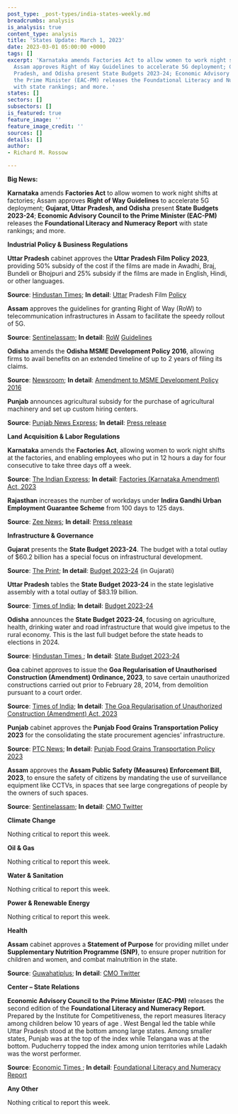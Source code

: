 ```yaml
---
post_type: _post-types/india-states-weekly.md
breadcrumbs: analysis
is_analysis: true
content_type: analysis
title: 'States Update: March 1, 2023'
date: 2023-03-01 05:00:00 +0000
tags: []
excerpt: 'Karnataka amends Factories Act to allow women to work night shifts at factories;
  Assam approves Right of Way Guidelines to accelerate 5G deployment; Gujarat, Uttar
  Pradesh, and Odisha present State Budgets 2023-24; Economic Advisory Council to
  the Prime Minister (EAC-PM) releases the Foundational Literacy and Numeracy Report
  with state rankings; and more. '
states: []
sectors: []
subsectors: []
is_featured: true
feature_image: ''
feature_image_credit: ''
sources: []
details: []
author:
- Richard M. Rossow

---
```

**Big News:**

**Karnataka** amends **Factories Act** to allow women to work night shifts at factories; Assam approves **Right of Way Guidelines** to accelerate 5G deployment; **Gujarat, Uttar Pradesh, and Odisha** present **State Budgets 2023-24**; **Economic Advisory Council to the Prime Minister (EAC-PM)** releases the **Foundational Literacy and Numeracy Report** with state rankings; and more.

**Industrial Policy & Business Regulations**

**Uttar Pradesh** cabinet approves the **Uttar Pradesh Film Policy 2023**, providing 50% subsidy of the cost if the films are made in Awadhi, Braj, Bundeli or Bhojpuri and 25% subsidy if the films are made in English, Hindi, or other languages.

**Source**: [Hindustan Times](https://www.hindustantimes.com/cities/lucknow-news/uttar-pradesh-cabinet-approves-new-up-film-policy-101677088928112.html); **In detail**: [Uttar](https://twitter.com/UPGovt/status/1628641086242721794) Pradesh Film [Policy](https://filmbandhuup.gov.in/pdf/FilmBandhuBooklet-English.pdf)

**Assam** approves the guidelines for granting Right of Way (RoW) to telecommunication infrastructures in Assam to facilitate the speedy rollout of 5G.

**Source**: [Sentinelassam](https://www.sentinelassam.com/topheadlines/assam-cabinet-approves-bill-for-public-safety-638601); **In detail**: [RoW](https://twitter.com/himantabiswa/status/1628346580880461824) [Guidelines](https://dot.gov.in/sites/default/files/Telecom%20at%20a%20Glance%202023%20as%20on%2018-01-2023.pdf?download=1)

**Odisha** amends the **Odisha MSME Development Policy 2016**, allowing firms to avail benefits on an extended timeline of up to 2 years of filing its claims.

**Source**: [Newsroom](https://newsroomodisha.com/odisha-food-processing-policy-2013-2016-and-odisha-msme-development-policy-2016-amended/); **In detail**: [Amendment to MSME Development Policy 2016](https://msme.odisha.gov.in/sites/default/files/2023-02/1292_0_0.pdf)

**Punjab** announces agricultural subsidy for the purchase of agricultural machinery and set up custom hiring centers.

**Source**: [Punjab News Express](https://www.punjabnewsexpress.com/punjab/news/punjab-cm-mann-government-to-provide-subsidy-on-purchase-of-agricultural-machinery-kuldeep-singh-dhaliwal-201292); **In detail**: [Press release](http://diprpunjab.gov.in/?q=content/mann-government-provide-subsidy-purchase-agricultural-machinery-kuldeep-singh-dhaliwal)

**Land Acquisition & Labor Regulations**

**Karnataka** amends the **Factories Act**, allowing women to work night shifts at the factories, and enabling employees who put in 12 hours a day for four consecutive to take three days off a week.

**Source**: [The Indian Express](https://indianexpress.com/article/cities/bangalore/karnataka-passes-bill-work-days-weekly-work-hours-8470470/); **In detail**: [Factories (Karnataka Amendment) Act, 2023](https://www.kla.kar.nic.in/assembly/bills/bill15150_04.pdf)

**Rajasthan** increases the number of workdays under **Indira Gandhi Urban Employment Guarantee Scheme** from 100 days to 125 days.

**Source**: [Zee News](https://zeenews.india.com/economy/rajasthan-job-guarantee-scheme-number-of-workdays-increased-from-100-to-125-days-under-indira-gandhi-urban-employment-guarantee-scheme-2576655.html); **In detail**: [Press release](https://dipr.rajasthan.gov.in/press-release-detail/82331/0)

**Infrastructure & Governance**

**Gujarat** presents the **State Budget 2023-24**. The budget with a total outlay of $60.2 billion has a special focus on infrastructural development.

**Source**: [The Print](https://theprint.in/india/gujarat-budget-2023-24-rs-5-lakh-crore-to-be-spent-over-5-years-for-infrastructure-development-rs-5950-cr-allotted-for-narmada-project/1396387/); **In detail**: [Budget 2023-24](https://acrobat.adobe.com/id/urn:aaid:sc:VA6C2:368eb58c-77f6-4738-8fe0-ce7ed46070c3) (in Gujarati)

**Uttar Pradesh** tables the **State Budget 2023-24** in the state legislative assembly with a total outlay of $83.19 billion.

**Source**: [Times of India](https://timesofindia.indiatimes.com/city/lucknow/uttar-pradesh-yogi-adityanath-govt-presents-rs-6-90-lakh-crore-budget-for-2023-24/articleshow/98147425.cms); **In detail**: [Budget 2023-24](https://budget.up.nic.in/)

**Odisha** announces the **State Budget 2023-24**, focusing on agriculture, health, drinking water and road infrastructure that would give impetus to the rural economy. This is the last full budget before the state heads to elections in 2024.

**Source**: [Hindustan Times ](https://www.hindustantimes.com/cities/others/odisha-budget-2023-24-focuses-on-agriculture-health-and-drinking-water-101677320907357.html); **In detail**: [State Budget 2023-24](https://budget.odisha.gov.in/previous-yearly-budget/2023)

**Goa** cabinet approves to issue the **Goa Regularisation of Unauthorised Construction (Amendment) Ordinance, 2023**, to save certain unauthorized constructions carried out prior to February 28, 2014, from demolition pursuant to a court order.

**Source**: [Times of India](https://timesofindia.indiatimes.com/city/goa/cabinet-oks-amendment-to-save-certain-unauthorised-structures/articleshow/98131786.cms); **In detail**: [The Goa Regularisation of Unauthorized Construction (Amendment) Act, 2023](https://goaprintingpress.gov.in/downloads/2223/2223-46-SI-EOG-1.pdf)

**Punjab** cabinet approves the **Punjab Food Grains Transportation Policy 2023** for the consolidating the state procurement agencies’ infrastructure.

**Source**: [PTC News](https://www.ptcnews.tv/punjab-2/punjab-makes-it-mandatory-for-every-establishment-to-have-name-board-in-punjabi-language-719731); **In detail**: [Punjab Food Grains Transportation Policy 2023](http://foodsuppb.gov.in/sites/default/files/The%20Punjab%20Food%20Grains%20Transportation%20Policy%20-%202023-24.pdf)

**Assam** approves the **Assam Public Safety (Measures) Enforcement Bill, 2023**, to ensure the safety of citizens by mandating the use of surveillance equipment like CCTVs, in spaces that see large congregations of people by the owners of such spaces.

**Source**: [Sentinelassam](https://www.sentinelassam.com/topheadlines/assam-cabinet-approves-bill-for-public-safety-638601); **In detail**: [CMO Twitter](https://twitter.com/himantabiswa/status/1628346580880461824)

**Climate Change**

Nothing critical to report this week.

**Oil & Gas**

Nothing critical to report this week.

**Water & Sanitation**

Nothing critical to report this week.

**Power & Renewable Energy**

Nothing critical to report this week.

**Health**

**Assam** cabinet approves a **Statement of Purpose** for providing millet under **Supplementary Nutrition Programme (SNP)**, to ensure proper nutrition for children and women, and combat malnutrition in the state.

**Source**: [Guwahatiplus](https://www.guwahatiplus.com/assam/assam-government-approves-sop-for-tackling-malnutrition); **In detail**: [CMO Twitter](https://twitter.com/himantabiswa/status/1628346580880461824)

**Center – State Relations**

**Economic Advisory Council to the Prime Minister (EAC-PM)** releases the second edition of the **Foundational Literacy and Numeracy Report**. Prepared by the Institute for Competitiveness, the report measures literacy among children below 10 years of age . West Bengal led the table while Uttar Pradesh stood at the bottom among large states. Among smaller states, Punjab was at the top of the index while Telangana was at the bottom. Puducherry topped the index among union territories while Ladakh was the worst performer.

**Source**: [Economic Times ](https://economictimes.indiatimes.com/news/india/west-bengal-on-top-uttar-pradesh-at-bottom-of-index-for-literacy-among-children-below-10-years/articleshow/98206090.cms); **In detail**: [Foundational Literacy and Numeracy Report](https://eacpm.gov.in/wp-content/uploads/2023/02/FLN-report-For-Web.pdf)

**Any Other**

Nothing critical to report this week.